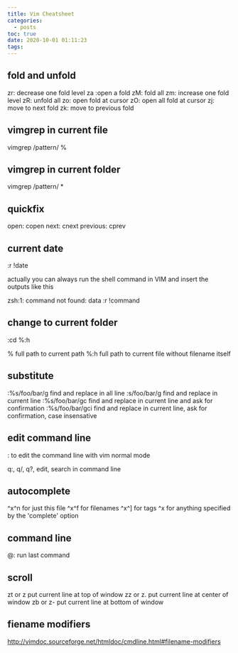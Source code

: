 ```yaml
---
title: Vim Cheatsheet
categories:
  - posts
toc: true
date: 2020-10-01 01:11:23
tags:
---
```


## fold and unfold

zr: decrease one fold level
za :open a fold 
zM: fold all
zm: increase one fold level 
zR: unfold all
zo: open fold at cursor
zO: open all fold at cursor
zj: move to next fold
zk: move to previous fold

## vimgrep in current file

vimgrep /pattern/ %

## vimgrep in current folder

vimgrep /pattern/ *

## quickfix

open: copen
next: cnext
previous: cprev

## current date

:r !date

actually you can always run the shell command in VIM and insert the outputs like this

zsh:1: command not found: data
:r !command

## change to current folder

:cd %:h

%   full path to current path
%:h full path to current file without filename itself

## substitute

:%s/foo/bar/g   find and replace in all line
:s/foo/bar/g    find and replace in current line
:%s/foo/bar/gc    find and replace in current line and ask for confirmation
:%s/foo/bar/gci    find and replace in current line, ask for confirmation, case insensative

## edit command line
:<Ctrl-f> to edit the command line with vim normal mode

q:, q/, q?, edit, search in command line

## autocomplete

^x^n    for just this file
^x^f    for filenames
^x^]    for tags
^x      for anything specified by the 'complete' option

## command line

@:      run last command

## scroll

zt or z<CR> put current line at top of window
zz or z.    put current line at center of window
zb or z-    put current line at bottom of window

## fiename modifiers

http://vimdoc.sourceforge.net/htmldoc/cmdline.html#filename-modifiers
